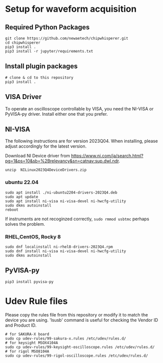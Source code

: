 # Setup for waveform acquisition

## Required Python Packages
```
git clone https://github.com/newaetech/chipwhisperer.git
cd chipwhisperer
pip3 install .
pip3 install -r jupyter/requirements.txt
```

## Install plugin packages
```
# clone & cd to this repository
pip3 install .
```

## VISA Driver
To operate an oscilloscope controllable by VISA, you need the NI-VISA or PyVISA-py driver. Install either one that you prefer.

## NI-VISA
The following instructions are for version 2023Q04. When installing, please adjust accordingly for the latest version.

Download NI Device driver from https://www.ni.com/ja/search.html?pg=1&ps=10&sb=%2Brelevancy&sn=catnav:sup.dwl.ndr.

```
unzip  NILinux2023Q4DeviceDrivers.zip
```

### ubuntu 22.04
```
sudo apt install ./ni-ubuntu2204-drivers-2023Q4.deb
sudo apt update
sudo apt install ni-visa ni-visa-devel ni-hwcfg-utility
sudo dkms autoinstall
reboot
```

If instruments are not recoginzed correctly, `sudo rmmod usbtmc` perhaps solves the problem.

### RHEL,CentOS, Rocky 8
```
sudo dnf localinstall ni-rhel8-drivers-2023Q4.rpm
sudo dnf install ni-visa ni-visa-devel ni-hwcfg-utility
sudo dkms autoinstall
```

## PyVISA-py
```
pip3 install pyvisa-py
```

# Udev Rule files
Please copy the rules file from this repository or modify it to match the device you are using. 'lsusb' command is useful for checking the Vendor ID and Product ID.

```
# for SAKURA-X board
sudo cp udev-rules/99-sakura-x.rules /etc/udev/rules.d/
# for keysight MSOX4104A
sudo cp udev-rules/99-keysight-oscilloscope.rules /etc/udev/rules.d/
# for rigol MSO8104A
sudo cp udev-rules/99-rigol-oscilloscope.rules /etc/udev/rules.d/
```